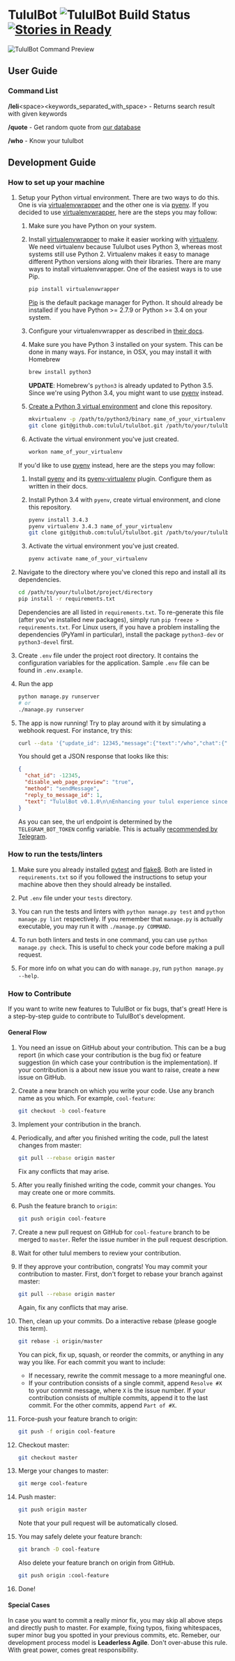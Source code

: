 # TululBot ![TululBot Build Status](https://travis-ci.org/tulul/tululbot.svg) [![Stories in Ready](https://badge.waffle.io/tulul/tululbot.png?label=ready&title=Ready)](https://waffle.io/tulul/tululbot)

![TululBot Command Preview](https://cdn.rawgit.com/tulul/tululbot/master/assets/img/preview.gif)

## User Guide
### Command List
**/leli**\<space\>\<keywords_separated_with_space\> - Returns search result with given keywords

**/quote** - Get random quote from [our database](https://github.com/tulul/tulul-quotes)

**/who** - Know your tululbot

## Development Guide

### How to set up your machine

1. Setup your Python virtual environment. There are two ways to do this. One is via [virtualenvwrapper][virtualenvwrapper] and the other one is via [pyenv][pyenv]. If you decided to use [virtualenvwrapper][virtualenvwrapper], here are the steps you may follow:

    1. Make sure you have Python on your system.

    1. Install [virtualenvwrapper](https://virtualenvwrapper.readthedocs.org/en/latest/) to make it easier working with [virtualenv](https://virtualenv.pypa.io/en/latest/). We need virtualenv because Tululbot uses Python 3, whereas most systems still use Python 2. Virtualenv makes it easy to manage different Python versions along with their libraries. There are many ways to install virtualenvwrapper. One of the easiest ways is to use Pip.
       ```bash
       pip install virtualenvwrapper
       ```

       [Pip](https://pip.pypa.io/en/latest/) is the default package manager for Python. It should already be installed if you have Python >= 2.7.9 or Python >= 3.4 on your system.

    1. Configure your virtualenvwrapper as described in [their docs](https://virtualenvwrapper.readthedocs.org/en/latest/install.html#shell-startup-file).

    1. Make sure you have Python 3 installed on your system. This can be done in many ways. For instance, in OSX, you may install it with Homebrew
       ```bash
       brew install python3
       ```

       **UPDATE**:
       Homebrew's `python3` is already updated to Python 3.5. Since we're using Python 3.4, you might want to use [pyenv][pyenv] instead.

    1. [Create a Python 3 virtual environment](https://virtualenvwrapper.readthedocs.org/en/latest/command_ref.html#mkvirtualenv) and clone this repository.
       ```bash
       mkvirtualenv -p /path/to/python3/binary name_of_your_virtualenv
       git clone git@github.com:tulul/tululbot.git /path/to/your/tululbot/project/directory
       ```

    1. Activate the virtual environment you've just created.
       ```bash
       workon name_of_your_virtualenv
       ```

    If you'd like to use [pyenv][pyenv] instead, here are the steps you may follow:

    1. Install [pyenv][pyenv] and its [pyenv-virtualenv][pyenv-virtualenv] plugin. Configure them as written in their docs.

    1. Install Python 3.4 with `pyenv`, create virtual environment, and clone this repository.
       ```bash
       pyenv install 3.4.3
       pyenv virtualenv 3.4.3 name_of_your_virtualenv
       git clone git@github.com:tulul/tululbot.git /path/to/your/tululbot/project/directory
       ```

    1. Activate the virtual environment you've just created.
       ```bash
       pyenv activate name_of_your_virtualenv
       ```

1. Navigate to the directory where you've cloned this repo and install all its dependencies.
   ```bash
   cd /path/to/your/tululbot/project/directory
   pip install -r requirements.txt
   ```

   Dependencies are all listed in `requirements.txt`. To re-generate this file (after you've installed new packages), simply run `pip freeze > requirements.txt`. For Linux users, if you have a problem installing the dependencies (PyYaml in particular), install the package `python3-dev` or `python3-devel` first.

1. Create `.env` file under the project root directory. It contains the configuration variables for the application. Sample `.env` file can be found in `.env.example`.

1. Run the app
   ```bash
   python manage.py runserver
   # or
   ./manage.py runserver
   ```

1. The app is now running! Try to play around with it by simulating a webhook request. For instance, try this:
   ```bash
   curl --data '{"update_id": 12345,"message":{"text":"/who","chat":{"id":-12345},"message_id":1}}' --header "Content-Type: application/json" http://127.0.0.1:5000/<YOUR TELEGRAM BOT TOKEN IN .ENV>
   ```

   You should get a JSON response that looks like this:
   ```json
   {
     "chat_id": -12345,
     "disable_web_page_preview": "true",
     "method": "sendMessage",
     "reply_to_message_id": 1,
     "text": "TululBot v0.1.0\n\nEnhancing your tulul experience since 2015\n\nContribute on https://github.com/tulul/tululbot\n\nWe're hiring! Contact @iqbalmineraltown for details"
   }
   ```

   As you can see, the url endpoint is determined by the `TELEGRAM_BOT_TOKEN` config variable. This is actually [recommended by Telegram](https://core.telegram.org/bots/api#setwebhook).

[virtualenvwrapper]: https://pypi.python.org/pypi/virtualenvwrapper
[pyenv]: https://github.com/yyuu/pyenv
[pyenv-virtualenv]: https://github.com/yyuu/pyenv-virtualenv

### How to run the tests/linters

1. Make sure you already installed [pytest][pytest] and [flake8][flake8]. Both are listed in `requirements.txt` so if you followed the instructions to setup your machine above then they should already be installed.

1. Put `.env` file under your `tests` directory.

1. You can run the tests and linters with `python manage.py test` and `python manage.py lint` respectively. If you remember that `manage.py` is actually executable, you may run it with `./manage.py COMMAND`.

1. To run both linters and tests in one command, you can use `python manage.py check`. This is useful to check your code before making a pull request.

1. For more info on what you can do with `manage.py`, run `python manage.py --help`.

[pytest]: http://pytest.org/latest/
[flake8]: https://pypi.python.org/pypi/flake8

### How to Contribute

If you want to write new features to TululBot or fix bugs, that's great! Here is a step-by-step guide to contribute to TululBot's development.

#### General Flow

1. You need an issue on GitHub about your contribution. This can be a bug report (in which case your contribution is the bug fix) or feature suggestion (in which case your contribution is the implementation). If your contribution is a about new issue you want to raise, create a new issue on GitHub.

1. Create a new branch on which you write your code. Use any branch name as you which. For example, `cool-feature`:
   ```bash
   git checkout -b cool-feature
   ```
1. Implement your contribution in the branch.

1. Periodically, and after you finished writing the code, pull the latest changes from master:
   ```bash
   git pull --rebase origin master
   ```

   Fix any conflicts that may arise.

1. After you really finished writing the code, commit your changes. You may create one or more commits.

1. Push the feature branch to `origin`:
   ```bash
   git push origin cool-feature
   ```
1. Create a new pull request on GitHub for `cool-feature` branch to be merged to `master`. Refer the issue number in the pull request description.

1. Wait for other tulul members to review your contribution.

1. If they approve your contribution, congrats! You may commit your contribution to master. First, don't forget to rebase your branch against master:

   ```bash
   git pull --rebase origin master
   ```

   Again, fix any conflicts that may arise.

1. Then, clean up your commits. Do a interactive rebase (please google this term).
   ```bash
   git rebase -i origin/master
   ```

   You can pick, fix up, squash, or reorder the commits, or anything in any way you like. For each commit you want to include:

   - If necessary, rewrite the commit message to a more meaningful one.
   - If your contribution consists of a single commit, append `Resolve #X` to your commit message, where `X` is the issue number. If your contribution consists of multiple commits, append it to the last commit. For the other commits, append `Part of #X`.

1. Force-push your feature branch to origin:

   ```bash
   git push -f origin cool-feature
   ```

1. Checkout master:

   ```bash
   git checkout master
   ```

1. Merge your changes to master:

   ```bash
   git merge cool-feature
   ```

1. Push master:

   ```bash
   git push origin master
   ```

   Note that your pull request will be automatically closed.

1. You may safely delete your feature branch:

   ```bash
   git branch -D cool-feature
   ```

   Also delete your feature branch on origin from GitHub.

   ```bash
   git push origin :cool-feature
   ```

1. Done!

#### Special Cases

In case you want to commit a really minor fix, you may skip all above steps and directly push to master. For example, fixing typos, fixing whitespaces, super minor bug you spotted in your previous commits, etc. Remeber, our development process model is **Leaderless Agile**. Don't over-abuse this rule. With great power, comes great responsibility.
